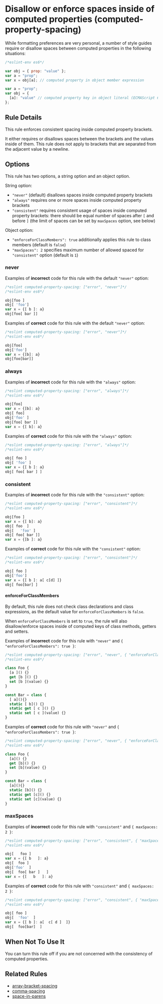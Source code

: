 # Disallow or enforce spaces inside of computed properties (computed-property-spacing)

While formatting preferences are very personal, a number of style guides require
or disallow spaces between computed properties in the following situations:

```js
/*eslint-env es6*/

var obj = { prop: "value" };
var a = "prop";
var x = obj[a]; // computed property in object member expression

var a = "prop";
var obj = {
  [a]: "value" // computed property key in object literal (ECMAScript 6)
};
```

## Rule Details

This rule enforces consistent spacing inside computed property brackets.

It either requires or disallows spaces between the brackets and the values inside of them.
This rule does not apply to brackets that are separated from the adjacent value by a newline.

## Options

This rule has two options, a string option and an object option.

String option:

* `"never"` (default) disallows spaces inside computed property brackets
* `"always"` requires one or more spaces inside computed property brackets
* `"consistent"` requires consistent usage of spaces inside computed property brackets: there should be equal number of spaces after `[` and before `]` (the limit of spaces can be set by `maxSpaces` option, see below)

Object option:

* `"enforceForClassMembers": true` additionally applies this rule to class members (default is `false`)
* `"maxSpaces": 2` specifies maximum number of allowed spaced for `"consistent"` option (default is `1`)

### never

Examples of **incorrect** code for this rule with the default `"never"` option:

```js
/*eslint computed-property-spacing: ["error", "never"]*/
/*eslint-env es6*/

obj[foo ]
obj[ 'foo']
var x = {[ b ]: a}
obj[foo[ bar ]]
```

Examples of **correct** code for this rule with the default `"never"` option:

```js
/*eslint computed-property-spacing: ["error", "never"]*/
/*eslint-env es6*/

obj[foo]
obj['foo']
var x = {[b]: a}
obj[foo[bar]]
```

### always

Examples of **incorrect** code for this rule with the `"always"` option:

```js
/*eslint computed-property-spacing: ["error", "always"]*/
/*eslint-env es6*/

obj[foo]
var x = {[b]: a}
obj[ foo]
obj['foo' ]
obj[foo[ bar ]]
var x = {[ b]: a}
```

Examples of **correct** code for this rule with the `"always"` option:

```js
/*eslint computed-property-spacing: ["error", "always"]*/
/*eslint-env es6*/

obj[ foo ]
obj[ 'foo' ]
var x = {[ b ]: a}
obj[ foo[ bar ] ]
```

### consistent

Examples of **incorrect** code for this rule with the `"consistent"` option:

```js
/*eslint computed-property-spacing: ["error", "consistent"]*/
/*eslint-env es6*/

obj[foo ]
var x = {[ b]: a}
obj[ foo  ]
obj[   'foo' ]
obj[ foo[ bar ]]
var x = {[b ]: a}
```

Examples of **correct** code for this rule with the `"consistent"` option:

```js
/*eslint computed-property-spacing: ["error", "consistent"]*/
/*eslint-env es6*/

obj[ foo ]
obj['foo']
var x = {[ b ]: a[ c[d] ]}
obj[ foo[bar] ]
```

#### enforceForClassMembers

By default, this rule does not check class declarations and class expressions,
as the default value for `enforceForClassMembers` is `false`.

When `enforceForClassMembers` is set to `true`, the rule will also disallow/enforce spaces inside of
computed keys of class methods, getters and setters.

Examples of **incorrect** code for this rule with `"never"` and `{ "enforceForClassMembers": true }`:

```js
/*eslint computed-property-spacing: ["error", "never", { "enforceForClassMembers": true }]*/
/*eslint-env es6*/

class Foo {
  [a ]() {}
  get [b ]() {}
  set [b ](value) {}
}

const Bar = class {
  [ a](){}
  static [ b]() {}
  static get [ c ]() {}
  static set [ c ](value) {}
}
```

Examples of **correct** code for this rule with `"never"` and `{ "enforceForClassMembers": true }`:

```js
/*eslint computed-property-spacing: ["error", "never", { "enforceForClassMembers": true }]*/
/*eslint-env es6*/

class Foo {
  [a]() {}
  get [b]() {}
  set [b](value) {}
}

const Bar = class {
  [a](){}
  static [b]() {}
  static get [c]() {}
  static set [c](value) {}
}
```

### maxSpaces

Examples of **incorrect** code for this rule with `"consistent"` and `{ maxSpaces: 2 }`:

```js
/*eslint computed-property-spacing: ["error", "consistent", { "maxSpaces": 2 }]*/
/*eslint-env es6*/

obj[   foo ]
var x = {[ b   ]: a}
obj[  foo ]
obj['foo'  ]
obj[  foo[ bar ]   ]
var x = {[   b   ]: a}
```

Examples of **correct** code for this rule with `"consistent"` and `{ maxSpaces: 2 }`:

```js
/*eslint computed-property-spacing: ["error", "consistent", { "maxSpaces": 2 }]*/
/*eslint-env es6*/

obj[ foo ]
obj[  'foo'  ]
var x = {[ b ]: a[  c[ d ]  ]}
obj[  foo[bar]  ]
```

## When Not To Use It

You can turn this rule off if you are not concerned with the consistency of computed properties.

## Related Rules

* [array-bracket-spacing](array-bracket-spacing.md)
* [comma-spacing](comma-spacing.md)
* [space-in-parens](space-in-parens.md)
